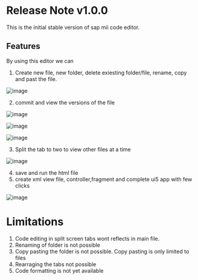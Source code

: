 # Release Note v1.0.0
This is the initial stable version of sap mii code editor.

## Features
By using this editor we can 
1. Create new file, new folder, delete exiesting folder/file, rename, copy and past the file.

![image](https://user-images.githubusercontent.com/79074273/209789955-277bec86-5c49-431e-b8f5-01f7cbae7038.png)

2. commit and view the versions of the file

![image](https://user-images.githubusercontent.com/79074273/209790118-d2f43022-84b7-4517-a44a-0d7b3b80819c.png)

![image](https://user-images.githubusercontent.com/79074273/209790323-e92912e4-e2c4-4e82-b536-ffb223e5578d.png)

![image](https://user-images.githubusercontent.com/79074273/209790794-3b98eff6-f838-48be-9186-19c4b5716439.png)


3. Split the tab to two to view other files at a time

![image](https://user-images.githubusercontent.com/79074273/209790557-c20ccac0-98bd-4037-8c7f-201250a2ac47.png)

4. save and run the html file
5. create xml view file, controller,fragment and complete ui5 app with few clicks

![image](https://user-images.githubusercontent.com/79074273/209790640-562794b2-052b-4fac-9a24-88cdd069bc3a.png)

# Limitations
1. Code editing in split screen tabs wont reflects in main file.
2. Renaming of folder is not possible
3. Copy pasting the folder is not possible. Copy pasting is only limited to files
4. Rearraging the tabs not possible
5. Code formatting is not yet available
